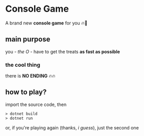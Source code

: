 # Console Game
A brand new **console game** for you 🔥🚀

## main purpose
you - *the O* - have to get the treats **as fast as possible**
### the cool thing
there is **NO ENDING** 🔥🔥

## how to play?
import the source code, then
```
> dotnet build
> dotnet run
```
or, if you're playing again (thanks, *i guess*), just the second one
